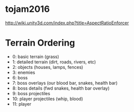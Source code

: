 # tojam2016

http://wiki.unity3d.com/index.php?title=AspectRatioEnforcer

# Terrain Ordering

* 0: basic terrain (grass)
* 1: detailed terrain (dirt, roads, rivers, etc)
* 2: objects (houses, lamps, fences)
* 3: enemies
* 6: boss
* 7: boss overlays (our blood bar, snakes, health bar)
* 8: boss details (fwd snakes, health bar overlay)
* 9: boss projectiles
* 10: player projectiles (whip, blood)
* 11: player
